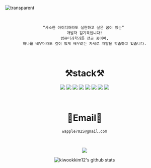
![transparent](https://capsule-render.vercel.app/api?type=transparent&fontColor=93c47d&text=Wook's%20Dev%20GitHub%20&height=150&fontSize=60&desc=Welcome!&descAlignY=75&descAlign=60)

<div align="center">
<br>

<p align="center">

    “사소한 아이디어라도 실현하고 싶은 꿈이 있는” 
    개발자 김기욱입니다!
    컴퓨터과학과를 전공 중이며,
    하나를 배우더라도 깊이 있게 배우려는 자세로 개발을 학습하고 있습니다.
</p>

<br>

# ⚒️stack⚒️



<p align="center" display="inline-block">
	<img src="https://img.shields.io/badge/JavaScript-F7DF1E?style=for-the-badge&logo=javaScript&logoColor=white"> 
	<img src="https://img.shields.io/badge/Python-3776AB?style=for-the-badge&logo=Python&logoColor=white">
	<img src="https://img.shields.io/badge/AWS-232F3E?style=for-the-badge&logo=Amazon AWS&logoColor=white">
	<img src="https://img.shields.io/badge/MySQL-4479A1?style=for-the-badge&logo=MySQL&logoColor=white"/>
	<img src="https://img.shields.io/badge/GitHub-181717?style=for-the-badge&logo=GitHub&logoColor=white" />
	<img src="https://img.shields.io/badge/Visual%20Studio%20Code-007ACC?style=for-the-badge&logo=VisualStudioCode&logoColor=white" />
	<img src="https://img.shields.io/badge/Arduino-00878F?style=for-the-badge&logo=arduino&logoColor=white" />
	<img src="https://img.shields.io/badge/Jupyter%20Notebook-F37626?style=for-the-badge&logo=jupyter&logoColor=white" />
</p>

<br>

	
# 📧Email📧

	wapple7025@gmail.com

</p>

<br>
<p align="center">
  <a href="https://hits.seeyoufarm.com"><img src="https://hits.seeyoufarm.com/api/count/incr/badge.svg?url=https%3A%2F%2Fgithub.com%2Fkiwookkim12%2Fhit-counter&count_bg=%2379C83D&title_bg=%23555555&icon=&icon_color=%23E7E7E7&title=hits&edge_flat=false"/></a>
<br>
<div align="center">
    
![kiwookkim12's github stats](https://github-readme-stats.vercel.app/api?username=kiwookkim12&show_icons=true)

</div>
